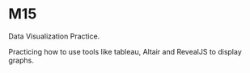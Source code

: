 # M15
Data Visualization Practice.

Practicing how to use tools like tableau, Altair and RevealJS to display graphs.
